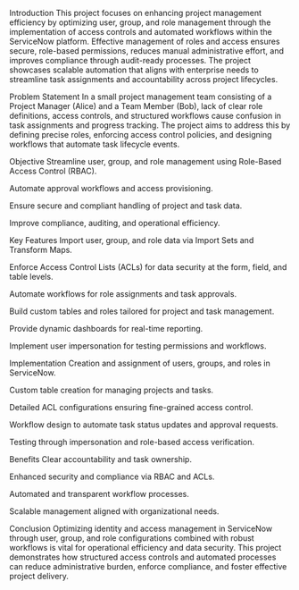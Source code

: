 Introduction
This project focuses on enhancing project management efficiency by optimizing user, group, and role management through the implementation of access controls and automated workflows within the ServiceNow platform. Effective management of roles and access ensures secure, role-based permissions, reduces manual administrative effort, and improves compliance through audit-ready processes. The project showcases scalable automation that aligns with enterprise needs to streamline task assignments and accountability across project lifecycles.

Problem Statement
In a small project management team consisting of a Project Manager (Alice) and a Team Member (Bob), lack of clear role definitions, access controls, and structured workflows cause confusion in task assignments and progress tracking. The project aims to address this by defining precise roles, enforcing access control policies, and designing workflows that automate task lifecycle events.

Objective
Streamline user, group, and role management using Role-Based Access Control (RBAC).

Automate approval workflows and access provisioning.

Ensure secure and compliant handling of project and task data.

Improve compliance, auditing, and operational efficiency.

Key Features
Import user, group, and role data via Import Sets and Transform Maps.

Enforce Access Control Lists (ACLs) for data security at the form, field, and table levels.

Automate workflows for role assignments and task approvals.

Build custom tables and roles tailored for project and task management.

Provide dynamic dashboards for real-time reporting.

Implement user impersonation for testing permissions and workflows.

Implementation
Creation and assignment of users, groups, and roles in ServiceNow.

Custom table creation for managing projects and tasks.

Detailed ACL configurations ensuring fine-grained access control.

Workflow design to automate task status updates and approval requests.

Testing through impersonation and role-based access verification.

Benefits
Clear accountability and task ownership.

Enhanced security and compliance via RBAC and ACLs.

Automated and transparent workflow processes.

Scalable management aligned with organizational needs.

Conclusion
Optimizing identity and access management in ServiceNow through user, group, and role configurations combined with robust workflows is vital for operational efficiency and data security. This project demonstrates how structured access controls and automated processes can reduce administrative burden, enforce compliance, and foster effective project delivery.
